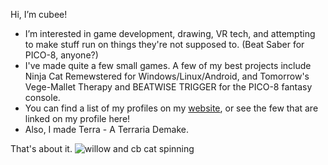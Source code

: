 Hi, I’m cubee!

- I’m interested in game development, drawing, VR tech, and attempting to make stuff run on things they're not supposed to. (Beat Saber for PICO-8, anyone?)
- I've made quite a few small games. A few of my best projects include Ninja Cat Remewstered for Windows/Linux/Android, and Tomorrow's Vege-Mallet Therapy and BEATWISE TRIGGER for the PICO-8 fantasy console.
- You can find a list of my profiles on my [website](https://cubee.games/?rel=links), or see the few that are linked on my profile here!
- Also, I made Terra - A Terraria Demake.

That's about it.
![willow and cb cat spinning](https://cubee.games/img/loadingwheel.gif "Willow and CB the cat spinning gif")


<!---
cubee-cb/cubee-cb is a special repository because its `README.md` (this file) appears on your GitHub profile.
You can click the Preview link to take a look at your changes.
--->
